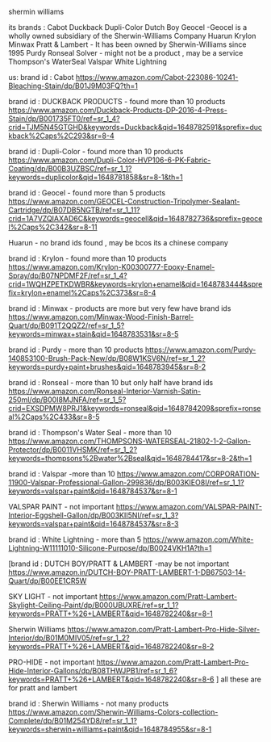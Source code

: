 shermin williams 

its brands : 
Cabot
Duckback
Dupli-Color
Dutch Boy
Geocel -Geocel is a wholly owned subsidiary of the Sherwin-Williams Company
Huarun
Krylon
Minwax
Pratt & Lambert - It has been owned by Sherwin-Williams since 1995
Purdy
Ronseal
Solver - might not be a product , may be a service
Thompson's WaterSeal
Valspar
White Lightning

us:
brand id : Cabot
https://www.amazon.com/Cabot-223086-10241-Bleaching-Stain/dp/B01J9M03FQ?th=1

brand id : DUCKBACK PRODUCTS  - found more than 10 products
https://www.amazon.com/Duckback-Products-DP-2016-4-Press-Stain/dp/B001735FT0/ref=sr_1_4?crid=TJM5N45GTGHD&keywords=Duckback&qid=1648782591&sprefix=duckback%2Caps%2C293&sr=8-4

brand id : Dupli-Color - found more than 10 products
https://www.amazon.com/Dupli-Color-HVP106-6-PK-Fabric-Coating/dp/B00B3UZBSC/ref=sr_1_1?keywords=duplicolor&qid=1648781858&sr=8-1&th=1

brand id : Geocel - found more than 5 products
https://www.amazon.com/GEOCEL-Construction-Tripolymer-Sealant-Cartridge/dp/B07DB5NGTB/ref=sr_1_11?crid=1A7VZQIAXAD6C&keywords=geocell&qid=1648782736&sprefix=geocel%2Caps%2C342&sr=8-11

Huarun - no brand ids found , may be bcos its a chinese company

brand id : Krylon - found more than 10 products
https://www.amazon.com/Krylon-K00300777-Epoxy-Enamel-Spray/dp/B07NPDMF2F/ref=sr_1_4?crid=1WQHZPETKDWBR&keywords=krylon+enamel&qid=1648783444&sprefix=krylon+enamel%2Caps%2C373&sr=8-4

brand id : Minwax - products are more but very few have brand ids
https://www.amazon.com/Minwax-Wood-Finish-Barrel-Quart/dp/B091T2QQZ2/ref=sr_1_5?keywords=minwax+stain&qid=1648783531&sr=8-5

brand id : Purdy - more than 10 products
https://www.amazon.com/Purdy-140853100-Brush-Pack-New/dp/B08W1KSV6N/ref=sr_1_2?keywords=purdy+paint+brushes&qid=1648783945&sr=8-2

brand id : Ronseal - more than 10 but only half have brand ids
https://www.amazon.com/Ronseal-Interior-Varnish-Satin-250ml/dp/B00I8MJNFA/ref=sr_1_5?crid=EXSDPMW8PRJ1&keywords=ronseal&qid=1648784209&sprefix=ronseal%2Caps%2C433&sr=8-5

brand id : Thompson's Water Seal - more than 10
https://www.amazon.com/THOMPSONS-WATERSEAL-21802-1-2-Gallon-Protector/dp/B0011VHSMK/ref=sr_1_2?keywords=thompsons%2Bwater%2Bseal&qid=1648784417&sr=8-2&th=1

brand id : Valspar -more than 10
https://www.amazon.com/CORPORATION-11900-Valspar-Professional-Gallon-299836/dp/B003KIEO8I/ref=sr_1_1?keywords=valspar+paint&qid=1648784537&sr=8-1

VALSPAR PAINT - not important
https://www.amazon.com/VALSPAR-PAINT-Interior-Eggshell-Gallon/dp/B003KII5NI/ref=sr_1_3?keywords=valspar+paint&qid=1648784537&sr=8-3

brand id : White Lightning - more than 5 
https://www.amazon.com/White-Lightning-W11111010-Silicone-Purpose/dp/B0024VKH1A?th=1


[brand id : DUTCH BOY/PRATT & LAMBERT -may be  not important
https://www.amazon.in/DUTCH-BOY-PRATT-LAMBERT-1-DB67503-14-Quart/dp/B00EE1CR5W

SKY LIGHT - not important
https://www.amazon.com/Pratt-Lambert-Skylight-Ceiling-Paint/dp/B000UBUXRE/ref=sr_1_1?keywords=PRATT+%26+LAMBERT&qid=1648782240&sr=8-1

Sherwin Williams
https://www.amazon.com/Pratt-Lambert-Pro-Hide-Silver-Interior/dp/B01M0MIV05/ref=sr_1_2?keywords=PRATT+%26+LAMBERT&qid=1648782240&sr=8-2

PRO-HIDE - not important
https://www.amazon.com/Pratt-Lambert-Pro-Hide-Interior-Gallons/dp/B08THWJPB1/ref=sr_1_6?keywords=PRATT+%26+LAMBERT&qid=1648782240&sr=8-6
] all these are for pratt and lambert

brand id : Sherwin Williams - not many products
https://www.amazon.com/Sherwin-Williams-Colors-collection-Complete/dp/B01M254YD8/ref=sr_1_1?keywords=sherwin+williams+paint&qid=1648784955&sr=8-1


